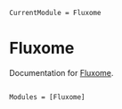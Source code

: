 ```@meta
CurrentModule = Fluxome
```

# Fluxome

Documentation for [Fluxome](https://github.com/fluxome/Fluxome.jl).

```@index
```

```@autodocs
Modules = [Fluxome]
```
